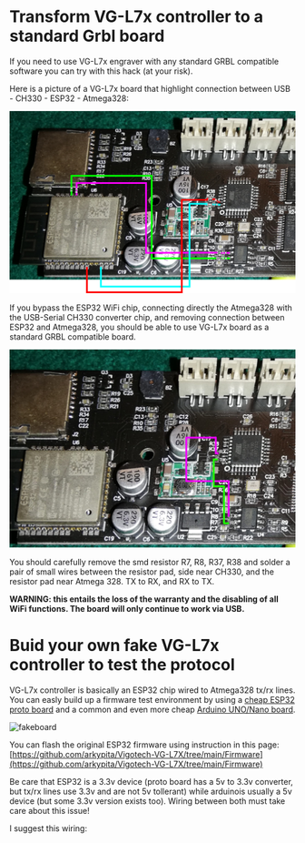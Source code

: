 # Transform VG-L7x controller to a standard Grbl board
If you need to use VG-L7x engraver with any standard GRBL compatible software you can try with this hack (at your risk).

Here is a picture of a VG-L7x board that highlight connection between USB - CH330 - ESP32 - Atmega328:

![original-wiring](original-wiring.jpg)

If you bypass the ESP32 WiFi chip, connecting directly the Atmega328 with the USB-Serial CH330 converter chip, and removing connection between ESP32 and Atmega328, you should be able to use VG-L7x board as a standard GRBL compatible board.

![hack](grbl-hack.jpg)

You should carefully remove the smd resistor R7, R8, R37, R38 and solder a pair of small wires between the resistor pad, side near CH330, and the resistor pad near Atmega 328. TX to RX, and RX to TX.

**WARNING: this entails the loss of the warranty and the disabling of all WiFi functions. The board will only continue to work via USB.**

# Buid your own fake VG-L7x controller to test the protocol

VG-L7x controller is basically an ESP32 chip wired to Atmega328 tx/rx lines. You can easly build up a firmware test environment by using a [cheap ESP32 proto board](https://s.click.aliexpress.com/e/_AcmKU1) and a common and even more cheap [Arduino UNO/Nano board](https://s.click.aliexpress.com/e/_A4UcUD).

![fakeboard](https://github.com/arkypita/Vigotech-VG-L7X/blob/main/Hardware/fakeboard.jpg)

You can flash the original ESP32 firmware using instruction in this page: [https://github.com/arkypita/Vigotech-VG-L7X/tree/main/Firmware](https://github.com/arkypita/Vigotech-VG-L7X/tree/main/Firmware)

Be care that ESP32 is a 3.3v device (proto board has a 5v to 3.3v converter, but tx/rx lines use 3.3v and are not 5v tollerant) while arduinois usually a 5v device (but some 3.3v version exists too). Wiring between both must take care about this issue!

I suggest this wiring:



